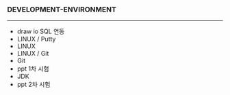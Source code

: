 ### DEVELOPMENT-ENVIRONMENT
---

- draw io SQL 연동
- LINUX / Putty 
- LINUX
- LINUX / Git
- Git
- ppt 1차 시험
- JDK 
- ppt 2차 시험
